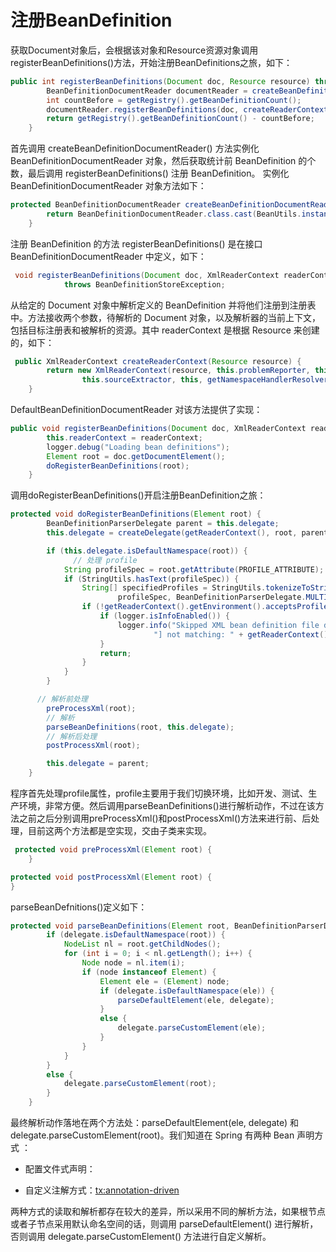 # 注册BeanDefinition
获取Document对象后，会根据该对象和Resource资源对象调用registerBeanDefinitions()方法，开始注册BeanDefinitions之旅，如下：
```java
public int registerBeanDefinitions(Document doc, Resource resource) throws BeanDefinitionStoreException {
        BeanDefinitionDocumentReader documentReader = createBeanDefinitionDocumentReader();
        int countBefore = getRegistry().getBeanDefinitionCount();
        documentReader.registerBeanDefinitions(doc, createReaderContext(resource));
        return getRegistry().getBeanDefinitionCount() - countBefore;
    }
```
首先调用 createBeanDefinitionDocumentReader() 方法实例化 BeanDefinitionDocumentReader 对象，然后获取统计前 BeanDefinition 的个数，最后调用 registerBeanDefinitions() 注册 BeanDefinition。 实例化 BeanDefinitionDocumentReader 对象方法如下： 
```java
protected BeanDefinitionDocumentReader createBeanDefinitionDocumentReader() {
        return BeanDefinitionDocumentReader.class.cast(BeanUtils.instantiateClass(this.documentReaderClass));
    }
```
注册 BeanDefinition 的方法 registerBeanDefinitions() 是在接口 BeanDefinitionDocumentReader 中定义，如下： 
```java
 void registerBeanDefinitions(Document doc, XmlReaderContext readerContext)
            throws BeanDefinitionStoreException;
```
从给定的 Document 对象中解析定义的 BeanDefinition 并将他们注册到注册表中。方法接收两个参数，待解析的 Document 对象，以及解析器的当前上下文，包括目标注册表和被解析的资源。其中 readerContext 是根据 Resource 来创建的，如下： 
```java
 public XmlReaderContext createReaderContext(Resource resource) {
        return new XmlReaderContext(resource, this.problemReporter, this.eventListener,
                this.sourceExtractor, this, getNamespaceHandlerResolver());
    }
```
DefaultBeanDefinitionDocumentReader 对该方法提供了实现：
```java
public void registerBeanDefinitions(Document doc, XmlReaderContext readerContext) {
        this.readerContext = readerContext;
        logger.debug("Loading bean definitions");
        Element root = doc.getDocumentElement();
        doRegisterBeanDefinitions(root);
    }
```
调用doRegisterBeanDefinitions()开启注册BeanDefinition之旅：
```java
protected void doRegisterBeanDefinitions(Element root) {
        BeanDefinitionParserDelegate parent = this.delegate;
        this.delegate = createDelegate(getReaderContext(), root, parent);

        if (this.delegate.isDefaultNamespace(root)) {
              // 处理 profile
            String profileSpec = root.getAttribute(PROFILE_ATTRIBUTE);
            if (StringUtils.hasText(profileSpec)) {
                String[] specifiedProfiles = StringUtils.tokenizeToStringArray(
                        profileSpec, BeanDefinitionParserDelegate.MULTI_VALUE_ATTRIBUTE_DELIMITERS);
                if (!getReaderContext().getEnvironment().acceptsProfiles(specifiedProfiles)) {
                    if (logger.isInfoEnabled()) {
                        logger.info("Skipped XML bean definition file due to specified profiles [" + profileSpec +
                                "] not matching: " + getReaderContext().getResource());
                    }
                    return;
                }
            }
        }

      // 解析前处理
        preProcessXml(root);
        // 解析
        parseBeanDefinitions(root, this.delegate);
        // 解析后处理
        postProcessXml(root);

        this.delegate = parent;
    }
```
程序首先处理profile属性，profile主要用于我们切换环境，比如开发、测试、生产环境，非常方便。然后调用parseBeanDefinitions()进行解析动作，不过在该方法之前之后分别调用preProcessXml()和postProcessXml()方法来进行前、后处理，目前这两个方法都是空实现，交由子类来实现。
```java
 protected void preProcessXml(Element root) {
    }

protected void postProcessXml(Element root) {
}
```
parseBeanDefnitions()定义如下：
```java
protected void parseBeanDefinitions(Element root, BeanDefinitionParserDelegate delegate) {
        if (delegate.isDefaultNamespace(root)) {
            NodeList nl = root.getChildNodes();
            for (int i = 0; i < nl.getLength(); i++) {
                Node node = nl.item(i);
                if (node instanceof Element) {
                    Element ele = (Element) node;
                    if (delegate.isDefaultNamespace(ele)) {
                        parseDefaultElement(ele, delegate);
                    }
                    else {
                        delegate.parseCustomElement(ele);
                    }
                }
            }
        }
        else {
            delegate.parseCustomElement(root);
        }
    }
```
最终解析动作落地在两个方法处：parseDefaultElement(ele, delegate) 和 delegate.parseCustomElement(root)。我们知道在 Spring 有两种 Bean 声明方式
：
- 配置文件式声明：<bean id="studentService" class="org.springframework.core.StudentService"/>

- 自定义注解方式：<tx:annotation-driven>

两种方式的读取和解析都存在较大的差异，所以采用不同的解析方法，如果根节点或者子节点采用默认命名空间的话，则调用 parseDefaultElement() 进行解析，否则调用 delegate.parseCustomElement() 方法进行自定义解析。 
